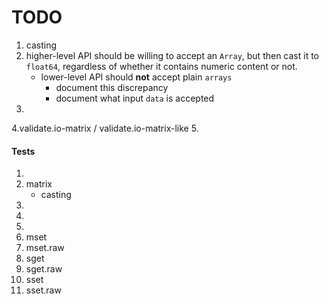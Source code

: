 TODO
====

1. casting
2. higher-level API should be willing to accept an `Array`, but then cast it to `float64`, regardless of whether it contains numeric content or not.
	- lower-level API should __not__ accept plain `arrays`
		-	document this discrepancy
		-	document what input `data` is accepted 
3. 
4.validate.io-matrix / validate.io-matrix-like
5. 



#### Tests

1. 
2. matrix
	-	casting
3. 
4. 
5. 
6. mset
7. mset.raw
8. sget
9. sget.raw
10. sset
11. sset.raw

